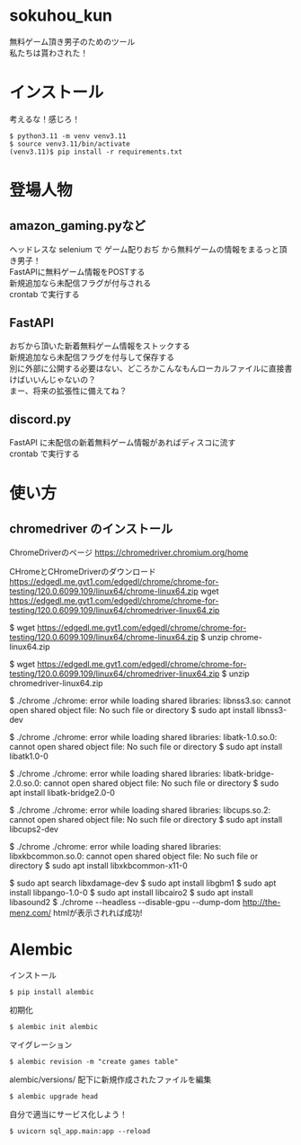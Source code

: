 # sokuhou_kun
無料ゲーム頂き男子のためのツール  
私たちは貰わされた！

# インストール
考えるな！感じろ！
```
$ python3.11 -m venv venv3.11
$ source venv3.11/bin/activate
(venv3.11)$ pip install -r requirements.txt
```

# 登場人物
## amazon_gaming.pyなど
ヘッドレスな selenium で ゲーム配りおぢ から無料ゲームの情報をまるっと頂き男子！  
FastAPIに無料ゲーム情報をPOSTする  
新規追加なら未配信フラグが付与される  
crontab で実行する  

## FastAPI
おぢから頂いた新着無料ゲーム情報をストックする  
新規追加なら未配信フラグを付与して保存する  
別に外部に公開する必要はない、どころかこんなもんローカルファイルに直接書けばいいんじゃないの？  
まー、将来の拡張性に備えてね？  

## discord.py
FastAPI に未配信の新着無料ゲーム情報があればディスコに流す  
crontab で実行する  

# 使い方
## chromedriver のインストール
ChromeDriverのページ
https://chromedriver.chromium.org/home

CHromeとCHromeDriverのダウンロード
https://edgedl.me.gvt1.com/edgedl/chrome/chrome-for-testing/120.0.6099.109/linux64/chrome-linux64.zip
wget https://edgedl.me.gvt1.com/edgedl/chrome/chrome-for-testing/120.0.6099.109/linux64/chromedriver-linux64.zip


$ wget https://edgedl.me.gvt1.com/edgedl/chrome/chrome-for-testing/120.0.6099.109/linux64/chrome-linux64.zip
$ unzip chrome-linux64.zip

$ wget https://edgedl.me.gvt1.com/edgedl/chrome/chrome-for-testing/120.0.6099.109/linux64/chromedriver-linux64.zip
$ unzip chromedriver-linux64.zip

$ ./chrome
./chrome: error while loading shared libraries: libnss3.so: cannot open shared object file: No such file or directory
$ sudo apt install libnss3-dev

$ ./chrome 
./chrome: error while loading shared libraries: libatk-1.0.so.0: cannot open shared object file: No such file or directory
$ sudo apt install libatk1.0-0

$ ./chrome
./chrome: error while loading shared libraries: libatk-bridge-2.0.so.0: cannot open shared object file: No such file or directory
$ sudo apt install libatk-bridge2.0-0

$ ./chrome
./chrome: error while loading shared libraries: libcups.so.2: cannot open shared object file: No such file or directory
$ sudo apt install libcups2-dev

$ ./chrome
./chrome: error while loading shared libraries: libxkbcommon.so.0: cannot open shared object file: No such file or directory
$ sudo apt install libxkbcommon-x11-0

$ sudo apt search libxdamage-dev
$ sudo apt install libgbm1
$ sudo apt install libpango-1.0-0
$ sudo apt install libcairo2
$ sudo apt install libasound2
$ ./chrome --headless --disable-gpu --dump-dom http://the-menz.com/
htmlが表示されれば成功!


# Alembic
インストール
```
$ pip install alembic
```

初期化
```
$ alembic init alembic
```

マイグレーション
```
$ alembic revision -m "create games table"
```

alembic/versions/ 配下に新規作成されたファイルを編集
```
$ alembic upgrade head
```


自分で適当にサービス化しよう！
```
$ uvicorn sql_app.main:app --reload
```


